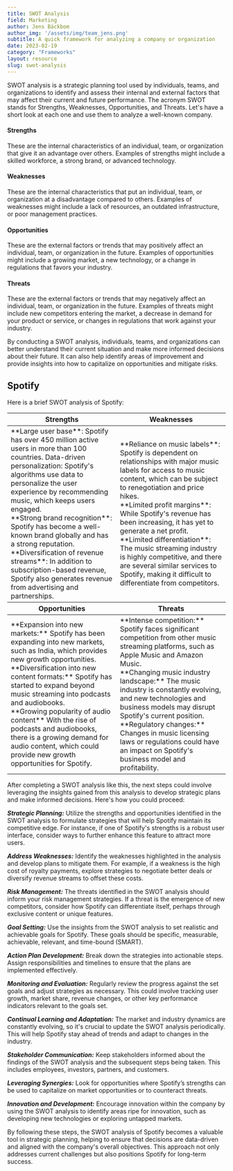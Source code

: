 ```yaml
---
title: SWOT Analysis
field: Marketing
author: Jens Bäckbom
author_img: '/assets/img/team_jens.png'
subtitle: A quick framework for analyzing a company or organization
date: 2023-02-19
category: "Frameworks"
layout: resource
slug: swot-analysis
---
```

SWOT analysis is a strategic planning tool used by individuals, teams, and organizations to identify and assess their internal and external factors that may affect their current and future performance. The acronym SWOT stands for Strengths, Weaknesses, Opportunities, and Threats. Let's have a short look at each one and use them to analyze a well-known company.

#### Strengths
These are the internal characteristics of an individual, team, or organization that give it an advantage over others. Examples of strengths might include a skilled workforce, a strong brand, or advanced technology.

#### Weaknesses
These are the internal characteristics that put an individual, team, or organization at a disadvantage compared to others. Examples of weaknesses might include a lack of resources, an outdated infrastructure, or poor management practices.

#### Opportunities
These are the external factors or trends that may positively affect an individual, team, or organization in the future. Examples of opportunities might include a growing market, a new technology, or a change in regulations that favors your industry.

#### Threats
These are the external factors or trends that may negatively affect an individual, team, or organization in the future. Examples of threats might include new competitors entering the market, a decrease in demand for your product or service, or changes in regulations that work against your industry.

By conducting a SWOT analysis, individuals, teams, and organizations can better understand their current situation and make more informed decisions about their future. It can also help identify areas of improvement and provide insights into how to capitalize on opportunities and mitigate risks.

## Spotify
Here is a brief SWOT analysis of Spotify:

<table class="exhibit-table my-6">
	<colgroup>
		<col width="50%" />
		<col width="70%" />
	</colgroup>
	<thead>
		<tr class="header">
			<th>Strengths</th>
			<th>Weaknesses</th>
		</tr>
	</thead>
	<tbody>
		<tr>
			<td markdown="span">
				**Large user base**: Spotify has over 450 million active users in more than 100 countries.
				Data-driven personalization: Spotify's algorithms use data to personalize the user experience by recommending music, which keeps users engaged.
				<br>
				**Strong brand recognition**: Spotify has become a well-known brand globally and has a strong reputation.
				<br>
				**Diversification of revenue streams**: In addition to subscription-based revenue, Spotify also generates revenue from advertising and partnerships.
						</td>
						<td markdown="span">
				**Reliance on music labels**: Spotify is dependent on relationships with major music labels for access to music content, which can be subject to renegotiation and price hikes.
				<br>
				**Limited profit margins**: While Spotify's revenue has been increasing, it has yet to generate a net profit.
				<br>
				**Limited differentiation**: The music streaming industry is highly competitive, and there are several similar services to Spotify, making it difficult to differentiate from competitors.
			</td>
		</tr>
	</tbody>
	<thead>
		<tr class="header">
			<th>Opportunities</th>
			<th>Threats</th>
		</tr>
	</thead>
	<tbody>
		<tr>
			<td markdown="span">
				**Expansion into new markets:** Spotify has been expanding into new markets, such as India, which provides new growth opportunities.
				<br>
				**Diversification into new content formats:** Spotify has started to expand beyond music streaming into podcasts and audiobooks.
				<br>
				**Growing popularity of audio content** With the rise of podcasts and audiobooks, there is a growing demand for audio content, which could provide new growth opportunities for Spotify.
							</td>
							<td markdown="span">
				**Intense competition:** Spotify faces significant competition from other music streaming platforms, such as Apple Music and Amazon Music.
				<br>
				**Changing music industry landscape:** The music industry is constantly evolving, and new technologies and business models may disrupt Spotify's current position.
				<br>
				**Regulatory changes:** Changes in music licensing laws or regulations could have an impact on Spotify's business model and profitability.
				<br>
			</td>
		</tr>
	</tbody>	
</table>

After completing a SWOT analysis like this, the next steps could involve leveraging the insights gained from this analysis to develop strategic plans and make informed decisions. Here's how you could proceed:

***Strategic Planning:*** Utilize the strengths and opportunities identified in the SWOT analysis to formulate strategies that will help Spotify maintain its competitive edge. For instance, if one of Spotify's strengths is a robust user interface, consider ways to further enhance this feature to attract more users.

***Address Weaknesses:*** Identify the weaknesses highlighted in the analysis and develop plans to mitigate them. For example, if a weakness is the high cost of royalty payments, explore strategies to negotiate better deals or diversify revenue streams to offset these costs.

***Risk Management:*** The threats identified in the SWOT analysis should inform your risk management strategies. If a threat is the emergence of new competitors, consider how Spotify can differentiate itself, perhaps through exclusive content or unique features.

***Goal Setting:*** Use the insights from the SWOT analysis to set realistic and achievable goals for Spotify. These goals should be specific, measurable, achievable, relevant, and time-bound (SMART).

***Action Plan Development:*** Break down the strategies into actionable steps. Assign responsibilities and timelines to ensure that the plans are implemented effectively.

***Monitoring and Evaluation:*** Regularly review the progress against the set goals and adjust strategies as necessary. This could involve tracking user growth, market share, revenue changes, or other key performance indicators relevant to the goals set.

***Continual Learning and Adaptation:*** The market and industry dynamics are constantly evolving, so it's crucial to update the SWOT analysis periodically. This will help Spotify stay ahead of trends and adapt to changes in the industry.

***Stakeholder Communication:*** Keep stakeholders informed about the findings of the SWOT analysis and the subsequent steps being taken. This includes employees, investors, partners, and customers.

***Leveraging Synergies:*** Look for opportunities where Spotify’s strengths can be used to capitalize on market opportunities or to counteract threats.

***Innovation and Development:*** Encourage innovation within the company by using the SWOT analysis to identify areas ripe for innovation, such as developing new technologies or exploring untapped markets.

By following these steps, the SWOT analysis of Spotify becomes a valuable tool in strategic planning, helping to ensure that decisions are data-driven and aligned with the company's overall objectives. This approach not only addresses current challenges but also positions Spotify for long-term success.

<!--
## Additional Resources
<li>Mental Models: Funnels</li>
<li>Full Range Leadership</li>
<li></li>
-->



